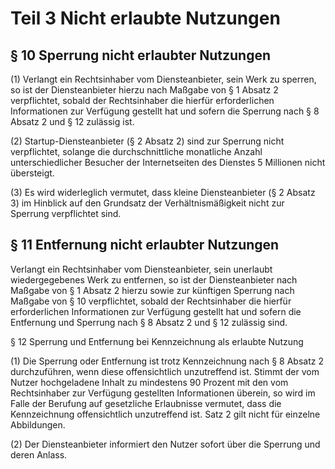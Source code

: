 # Teil 3 Nicht erlaubte Nutzungen

## § 10 Sperrung nicht erlaubter Nutzungen

(1) Verlangt ein Rechtsinhaber vom Diensteanbieter, sein Werk zu sperren, so ist der Diensteanbieter hierzu nach Maßgabe von § 1 Absatz 2 verpflichtet, sobald der Rechtsinhaber die hierfür erforderlichen Informationen zur Verfügung gestellt hat und sofern die Sperrung nach § 8 Absatz 2 und § 12 zulässig ist.

(2) Startup-Diensteanbieter (§ 2 Absatz 2) sind zur Sperrung nicht verpflichtet, solange die durchschnittliche monatliche Anzahl unterschiedlicher Besucher der Internetseiten des Dienstes 5 Millionen nicht übersteigt.

(3) Es wird widerleglich vermutet, dass kleine Diensteanbieter (§ 2 Absatz 3) im Hinblick auf den Grundsatz der Verhältnismäßigkeit nicht zur Sperrung verpflichtet sind.

## § 11 Entfernung nicht erlaubter Nutzungen

Verlangt ein Rechtsinhaber vom Diensteanbieter, sein unerlaubt wiedergegebenes Werk zu entfernen, so ist der Diensteanbieter nach Maßgabe von § 1 Absatz 2 hierzu sowie zur künftigen Sperrung nach Maßgabe von § 10 verpflichtet, sobald der Rechtsinhaber die hierfür erforderlichen Informationen zur Verfügung gestellt hat und sofern die Entfernung und Sperrung nach § 8 Absatz 2 und § 12 zulässig sind.

§ 12 Sperrung und Entfernung bei Kennzeichnung als erlaubte Nutzung

(1) Die Sperrung oder Entfernung ist trotz Kennzeichnung nach § 8 Absatz 2 durchzuführen, wenn diese offensichtlich unzutreffend ist. Stimmt der vom Nutzer hochgeladene Inhalt zu mindestens 90 Prozent mit den vom Rechtsinhaber zur Verfügung gestellten Informationen überein, so wird im Falle der Berufung auf gesetzliche Erlaubnisse vermutet, dass die Kennzeichnung offensichtlich unzutreffend ist. Satz 2 gilt nicht für einzelne Abbildungen.

(2) Der Diensteanbieter informiert den Nutzer sofort über die Sperrung und deren Anlass.
